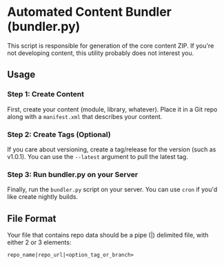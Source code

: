 Automated Content Bundler (bundler.py)
======================================
This script is responsible for generation of the core content ZIP. If you're not developing content, this utility probably does not interest you.

Usage
-----
### Step 1: Create Content
First, create your content (module, library, whatever). Place it in a Git repo along with a `manifest.xml` that describes your content.

### Step 2: Create Tags (Optional)
If you care about versioning, create a tag/release for the version (such as v1.0.1). You can use the `--latest` argument to pull the latest tag.

### Step 3: Run bundler.py on your Server
Finally, run the `bundler.py` script on your server. You can use `cron` if you'd like create nightly builds.

File Format
-----------
Your file that contains repo data should be a pipe (|) delimited file, with either 2 or 3 elements:

```
repo_name|repo_url|<option_tag_or_branch>
```
